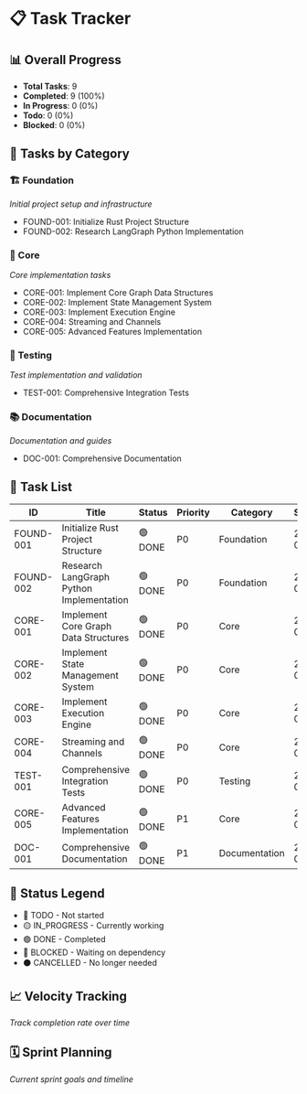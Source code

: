 # 📋 Task Tracker

## 📊 Overall Progress
- **Total Tasks**: 9
- **Completed**: 9 (100%)
- **In Progress**: 0 (0%)
- **Todo**: 0 (0%)
- **Blocked**: 0 (0%)

## 🎯 Tasks by Category

### 🏗️ Foundation
*Initial project setup and infrastructure*
- FOUND-001: Initialize Rust Project Structure
- FOUND-002: Research LangGraph Python Implementation

### 🔧 Core
*Core implementation tasks*
- CORE-001: Implement Core Graph Data Structures
- CORE-002: Implement State Management System
- CORE-003: Implement Execution Engine
- CORE-004: Streaming and Channels
- CORE-005: Advanced Features Implementation

### 🧪 Testing
*Test implementation and validation*
- TEST-001: Comprehensive Integration Tests

### 📚 Documentation
*Documentation and guides*
- DOC-001: Comprehensive Documentation

## 📝 Task List

| ID | Title | Status | Priority | Category | Started | Completed |
|----|-------|--------|----------|----------|---------|-----------|
| FOUND-001 | Initialize Rust Project Structure | 🟢 DONE | P0 | Foundation | 2025-09-14 | 2025-09-14 |
| FOUND-002 | Research LangGraph Python Implementation | 🟢 DONE | P0 | Foundation | 2025-09-14 | 2025-09-14 |
| CORE-001 | Implement Core Graph Data Structures | 🟢 DONE | P0 | Core | 2025-09-14 | 2025-09-14 |
| CORE-002 | Implement State Management System | 🟢 DONE | P0 | Core | 2025-09-15 | 2025-09-15 |
| CORE-003 | Implement Execution Engine | 🟢 DONE | P0 | Core | 2025-09-15 | 2025-09-15 |
| CORE-004 | Streaming and Channels | 🟢 DONE | P0 | Core | 2025-09-15 | 2025-09-15 |
| TEST-001 | Comprehensive Integration Tests | 🟢 DONE | P0 | Testing | 2025-09-15 | 2025-09-15 |
| CORE-005 | Advanced Features Implementation | 🟢 DONE | P1 | Core | 2025-09-15 | 2025-09-15 |
| DOC-001 | Comprehensive Documentation | 🟢 DONE | P1 | Documentation | 2025-09-15 | 2025-09-15 |

## 🔄 Status Legend
- 🔴 TODO - Not started
- 🟡 IN_PROGRESS - Currently working
- 🟢 DONE - Completed
- 🔵 BLOCKED - Waiting on dependency
- ⚫ CANCELLED - No longer needed

## 📈 Velocity Tracking
*Track completion rate over time*

## 🗓️ Sprint Planning
*Current sprint goals and timeline*
